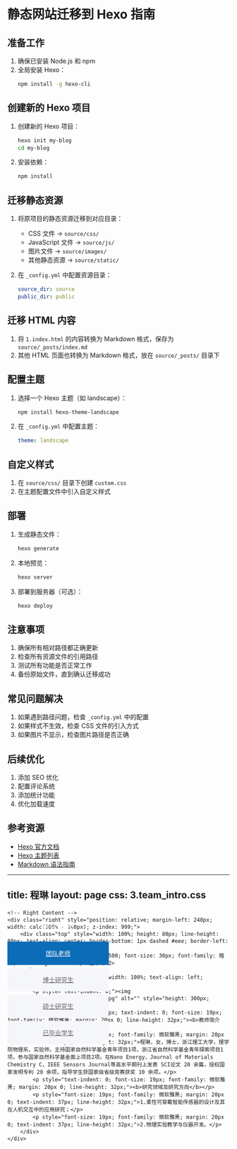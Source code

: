 # 静态网站迁移到 Hexo 指南

## 准备工作

1. 确保已安装 Node.js 和 npm
2. 全局安装 Hexo：
   ```bash
   npm install -g hexo-cli
   ```

## 创建新的 Hexo 项目

1. 创建新的 Hexo 项目：
   ```bash
   hexo init my-blog
   cd my-blog
   ```

2. 安装依赖：
   ```bash
   npm install
   ```

## 迁移静态资源

1. 将原项目的静态资源迁移到对应目录：
   - CSS 文件 → `source/css/`
   - JavaScript 文件 → `source/js/`
   - 图片文件 → `source/images/`
   - 其他静态资源 → `source/static/`

2. 在 `_config.yml` 中配置资源目录：
   ```yaml
   source_dir: source
   public_dir: public
   ```

## 迁移 HTML 内容

1. 将 `1.index.html` 的内容转换为 Markdown 格式，保存为 `source/_posts/index.md`
2. 其他 HTML 页面也转换为 Markdown 格式，放在 `source/_posts/` 目录下

## 配置主题

1. 选择一个 Hexo 主题（如 landscape）：
   ```bash
   npm install hexo-theme-landscape
   ```

2. 在 `_config.yml` 中配置主题：
   ```yaml
   theme: landscape
   ```

## 自定义样式

1. 在 `source/css/` 目录下创建 `custom.css`
2. 在主题配置文件中引入自定义样式

## 部署

1. 生成静态文件：
   ```bash
   hexo generate
   ```

2. 本地预览：
   ```bash
   hexo server
   ```

3. 部署到服务器（可选）：
   ```bash
   hexo deploy
   ```

## 注意事项

1. 确保所有相对路径都正确更新
2. 检查所有资源文件的引用路径
3. 测试所有功能是否正常工作
4. 备份原始文件，直到确认迁移成功

## 常见问题解决

1. 如果遇到路径问题，检查 `_config.yml` 中的配置
2. 如果样式不生效，检查 CSS 文件的引入方式
3. 如果图片不显示，检查图片路径是否正确

## 后续优化

1. 添加 SEO 优化
2. 配置评论系统
3. 添加统计功能
4. 优化加载速度

## 参考资源

- [Hexo 官方文档](https://hexo.io/zh-cn/docs/)
- [Hexo 主题列表](https://hexo.io/themes/)
- [Markdown 语法指南](https://www.markdownguide.org/)

---
title: 程琳
layout: page
css: 3.team_intro.css
---

<div class="main_content" style="position: relative; width: 100%; min-height: 1200px; z-index: 0;">
    <!-- Left Sidebar -->
    <div class="left" id="lef__" style="width: 230px; position: absolute; top: 0; left: 0;">
        <ul style="list-style: none; padding: 0;">
            <li class="team" style="height: 53px; width: 230px; margin-top: 0; line-height: 53px; text-align: center; font-family: 微软雅黑; background: url(/images/content_background.png) no-repeat 0 0; color: white; font-size: 20px;">
                <a href="/team" style="color: #FFFFFF; display: block;">研究团队</a>
            </li>
            <li style="height: 53px; width: 230px; background-color: #f5f6fa; text-align: center; line-height: 53px; margin: 7px 0;">
                <a href="/team/teachers" style="display: block; color: #666666; transition: .3s; background-color: #0b6cb8; color: white;">团队老师</a>
            </li>
            <li style="height: 53px; width: 230px; background-color: #f5f6fa; text-align: center; line-height: 53px; margin: 7px 0;">
                <a href="/team/phd" style="display: block; color: #666666; transition: .3s;">博士研究生</a>
            </li>
            <li style="height: 53px; width: 230px; background-color: #f5f6fa; text-align: center; line-height: 53px; margin: 7px 0;">
                <a href="/team/master" style="display: block; color: #666666; transition: .3s;">硕士研究生</a>
            </li>
            <li style="height: 53px; width: 230px; background-color: #f5f6fa; text-align: center; line-height: 53px; margin: 7px 0;">
                <a href="/team/alumni" style="display: block; color: #666666; transition: .3s;">已毕业学生</a>
            </li>
        </ul>
    </div>

    <!-- Right Content -->
    <div class="right" style="position: relative; margin-left: 240px; width: calc(100% - 240px); z-index: 999;">
        <div class="top" style="width: 100%; height: 80px; line-height: 80px; text-align: center; border-bottom: 1px dashed #eee; border-left: 1px dashed #eee;">
            <h2 style="font-weight: 500; font-size: 30px; font-family: 楷体; font-weight: normal;">程琳</h2>
        </div>
        <div class="student" style="width: 100%; text-align: left; padding: 20px;">
            <p style="text-indent: 0;"><img src="/images/pictures/chenglin.jpg" alt="" style="height: 300px; margin-left: 28.5%;"></p>
            <p style="margin-top: 20px; text-indent: 0; font-size: 19px; font-family: 微软雅黑; margin: 20px 0; line-height: 32px;"><b>教师简介</b></p>
            <p style="font-size: 19px; font-family: 微软雅黑; margin: 20px 0; text-indent: 37px; line-height: 32px;">程琳，女，博士，浙江理工大学，理学院物理系，实验师。主持国家自然科学基金青年项目1项，浙江省自然科学基金青年探索项目1项，参与国家自然科学基金面上项目2项。在Nano Energy，Journal of Materials Chemistry C，IEEE Sensors Journal等高水平期刊上发表 SCI论文 20 余篇，授权国家发明专利 20 余项，指导学生获国家级省级竞赛获奖 10 余项。</p>
            <p style="text-indent: 0; font-size: 19px; font-family: 微软雅黑; margin: 20px 0; line-height: 32px;"><b>研究领域及研究方向</b></p>
            <p style="font-size: 19px; font-family: 微软雅黑; margin: 20px 0; text-indent: 37px; line-height: 32px;">1.柔性可穿戴智能传感器的设计及其在人机交互中的应用研究；</p>
            <p style="font-size: 19px; font-family: 微软雅黑; margin: 20px 0; text-indent: 37px; line-height: 32px;">2.物理实验教学与仪器开发。</p>
        </div>
    </div>
</div> 